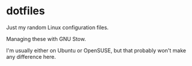 # dotfiles
Just my random Linux configuration files.

Managing these with GNU Stow.

I'm usually either on Ubuntu or OpenSUSE, but that probably won't make any difference here.
